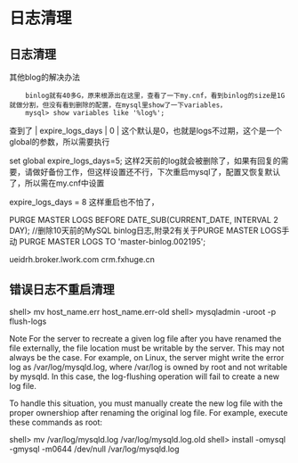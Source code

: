 # 日志清理

## 日志清理

其他blog的解决办法

```text
    binlog就有40多G，原来根源出在这里，查看了一下my.cnf，看到binlog的size是1G就做分割，但没有看到删除的配置，在mysql里show了一下variables， 
    mysql> show variables like '%log%';
```

查到了 \| expire\_logs\_days \| 0 \| 这个默认是0，也就是logs不过期，这个是一个global的参数，所以需要执行

set global expire\_logs\_days=5; 这样2天前的log就会被删除了，如果有回复的需要，请做好备份工作，但这样设置还不行，下次重启mysql了，配置又恢复默认了，所以需在my.cnf中设置

expire\_logs\_days = 8 这样重启也不怕了，

PURGE MASTER LOGS BEFORE DATE\_SUB\(CURRENT\_DATE, INTERVAL 2 DAY\); //删除10天前的MySQL binlog日志,附录2有关于PURGE MASTER LOGS手动 PURGE MASTER LOGS TO 'master-binlog.002195';

ueidrh.broker.lwork.com crm.fxhuge.cn

## 错误日志不重启清理

shell&gt; mv host\_name.err host\_name.err-old shell&gt; mysqladmin -uroot -p flush-logs

Note For the server to recreate a given log file after you have renamed the file externally, the file location must be writable by the server. This may not always be the case. For example, on Linux, the server might write the error log as /var/log/mysqld.log, where /var/log is owned by root and not writable by mysqld. In this case, the log-flushing operation will fail to create a new log file.

To handle this situation, you must manually create the new log file with the proper ownershiop after renaming the original log file. For example, execute these commands as root:

shell&gt; mv /var/log/mysqld.log /var/log/mysqld.log.old shell&gt; install -omysql -gmysql -m0644 /dev/null /var/log/mysqld.log

